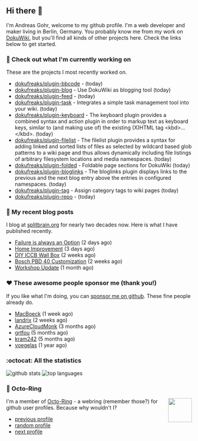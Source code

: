 ## Hi there :wave:

I'm Andreas Gohr, welcome to my github profile. I'm a web developer and maker living in Berlin, Germany. You probably know me from my work on [DokuWiki](https://github.com/splitbrain/dokuwiki), but you'll find all kinds of other projects here. Check the links below to get started.

### :hammer: Check out what I'm currently working on

These are the projects I most recently worked on.


- [dokufreaks/plugin-bbcode](https://github.com/dokufreaks/plugin-bbcode) -  (today)
- [dokufreaks/plugin-blog](https://github.com/dokufreaks/plugin-blog) - Use DokuWiki as blogging tool (today)
- [dokufreaks/plugin-feed](https://github.com/dokufreaks/plugin-feed) -  (today)
- [dokufreaks/plugin-task](https://github.com/dokufreaks/plugin-task) - Integrates a simple task management tool into your wiki. (today)
- [dokufreaks/plugin-keyboard](https://github.com/dokufreaks/plugin-keyboard) - The keyboard plugin provides a combined syntax and action plugin in order to markup text as keyboard keys, similar to (and making use of) the existing (X)HTML tag &lt;kbd&gt;…&lt;/kbd&gt;. (today)
- [dokufreaks/plugin-filelist](https://github.com/dokufreaks/plugin-filelist) - The filelist plugin provides a syntax for adding linked and sorted lists of files as selected by wildcard based glob patterns to a wiki page and thus allows dynamically including file listings of arbitrary filesystem locations and media namespaces. (today)
- [dokufreaks/plugin-folded](https://github.com/dokufreaks/plugin-folded) - Foldable page sections for DokuWiki (today)
- [dokufreaks/plugin-bloglinks](https://github.com/dokufreaks/plugin-bloglinks) - The bloglinks plugin displays links to the previous and the next blog entry above the entries in configured namespaces. (today)
- [dokufreaks/plugin-tag](https://github.com/dokufreaks/plugin-tag) - Assign category tags to wiki pages (today)
- [dokufreaks/plugin-repo](https://github.com/dokufreaks/plugin-repo) -  (today)

### :scroll: My recent blog posts

I blog at [splitbrain.org](https://www.splitbrain.org) for nearly two decades now. Here is what I have published recently.


- [Failure is always an Option](https://www.splitbrain.org/blog/2020-11/07-failure_is_always_an_option) (2 days ago)
- [Home Improvement](https://www.splitbrain.org/blog/2020-11/06-home_improvement) (3 days ago)
- [DIY ICCB Wall Box](https://www.splitbrain.org/blog/2020-10/24-diy_iccb_wall_box) (2 weeks ago)
- [Bosch PBD 40 Customization](https://www.splitbrain.org/blog/2020-10/22-pbd_40_customization) (2 weeks ago)
- [Workshop Update](https://www.splitbrain.org/blog/2020-10/06-workshop_update) (1 month ago)

### :hearts:️ These awesome people sponsor me (thank you!)

If you like what I'm doing, you can [sponsor me on github](https://github.com/sponsors/splitbrain). These fine people already do.


- [MacBoeck](https://github.com/MacBoeck) (1 week ago)
- [landrix](https://github.com/landrix) (2 weeks ago)
- [AzureCloudMonk](https://github.com/AzureCloudMonk) (3 months ago)
- [grtfou](https://github.com/grtfou) (5 months ago)
- [kram242](https://github.com/kram242) (5 months ago)
- [voegelas](https://github.com/voegelas) (1 year ago)

### :octocat: All the statistics

 ![github stats](https://github-readme-stats.vercel.app/api?username=splitbrain&show_icons=true&hide_title=true)
![top languages](https://github-readme-stats.vercel.app/api/top-langs/?username=splitbrain&layout=compact)


### :octopus: Octo-Ring

<img width="64" height="65" src="https://octo-ring.com/static/img/octo.png" align="right" alt="">

I'm a member of [Octo-Ring](https://octo-ring.com/) - a webring (remember those?) for github user profiles. Because why wouldn't I? 

* [previous profile](https://octo-ring.com/p/splitbrain/prev)
* [random profile](https://octo-ring.com/p/splitbrain/random)
* [next profile](https://octo-ring.com/p/splitbrain/next)

